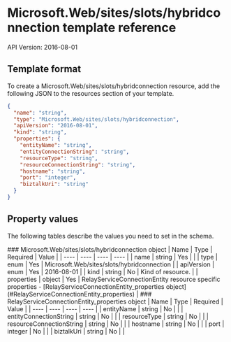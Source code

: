 # Microsoft.Web/sites/slots/hybridconnection template reference
API Version: 2016-08-01
## Template format

To create a Microsoft.Web/sites/slots/hybridconnection resource, add the following JSON to the resources section of your template.

```json
{
  "name": "string",
  "type": "Microsoft.Web/sites/slots/hybridconnection",
  "apiVersion": "2016-08-01",
  "kind": "string",
  "properties": {
    "entityName": "string",
    "entityConnectionString": "string",
    "resourceType": "string",
    "resourceConnectionString": "string",
    "hostname": "string",
    "port": "integer",
    "biztalkUri": "string"
  }
}
```
## Property values

The following tables describe the values you need to set in the schema.

<a id="Microsoft.Web/sites/slots/hybridconnection" />
### Microsoft.Web/sites/slots/hybridconnection object
|  Name | Type | Required | Value |
|  ---- | ---- | ---- | ---- |
|  name | string | Yes |  |
|  type | enum | Yes | Microsoft.Web/sites/slots/hybridconnection |
|  apiVersion | enum | Yes | 2016-08-01 |
|  kind | string | No | Kind of resource. |
|  properties | object | Yes | RelayServiceConnectionEntity resource specific properties - [RelayServiceConnectionEntity_properties object](#RelayServiceConnectionEntity_properties) |


<a id="RelayServiceConnectionEntity_properties" />
### RelayServiceConnectionEntity_properties object
|  Name | Type | Required | Value |
|  ---- | ---- | ---- | ---- |
|  entityName | string | No |  |
|  entityConnectionString | string | No |  |
|  resourceType | string | No |  |
|  resourceConnectionString | string | No |  |
|  hostname | string | No |  |
|  port | integer | No |  |
|  biztalkUri | string | No |  |

